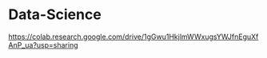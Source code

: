 # Data-Science
https://colab.research.google.com/drive/1gGwu1HkjlmWWxugsYWJfnEguXfAnP_ua?usp=sharing
